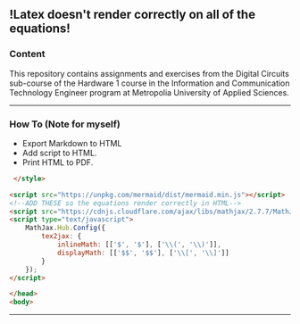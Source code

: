 ## !Latex doesn't render correctly on all of the equations!

### Content
This repository contains assignments and exercises from the Digital Circuits sub-course of the Hardware 1 course in the Information and Communication Technology Engineer program at Metropolia University of Applied Sciences. 
___
### How To (Note for myself)
 
 - Export Markdown to HTML
 - Add script to HTML.
 - Print HTML to PDF.



```html
 </style>

<script src="https://unpkg.com/mermaid/dist/mermaid.min.js"></script>
<!--ADD THESE so the equations render correctly in HTML-->
<script src="https://cdnjs.cloudflare.com/ajax/libs/mathjax/2.7.7/MathJax.js?config=TeX-AMS_HTML"></script>
<script type="text/javascript">
    MathJax.Hub.Config({
        tex2jax: {
            inlineMath: [['$', '$'], ['\\(', '\\)']],
            displayMath: [['$$', '$$'], ['\\[', '\\]']]
        }
    });
</script>

</head>
<body>
```
___
